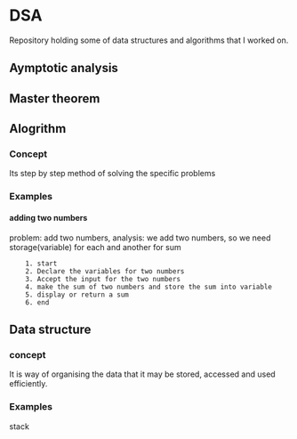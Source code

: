 # DSA

Repository holding some of  data structures and algorithms that  I worked on.
## Aymptotic analysis

## Master theorem

## Alogrithm 

### Concept

Its step by step method of solving the specific problems

### Examples

#### adding two numbers
problem: add two numbers,
analysis: we add two numbers, so we need storage(variable) for each and another for sum

```algorithm
    1. start
    2. Declare the variables for two numbers
    3. Accept the input for the two numbers
    4. make the sum of two numbers and store the sum into variable
    5. display or return a sum
    6. end
```

## Data structure 
### concept

It is way of organising the data that it may be stored, accessed and used efficiently.

### Examples
stack

####
